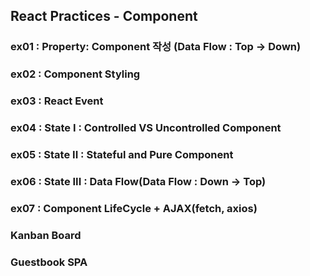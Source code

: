 ## React Practices - Component

### ex01 : Property: Component 작성 (Data Flow : Top -> Down)
### ex02 : Component Styling
### ex03 : React Event
### ex04 : State I      : Controlled VS Uncontrolled Component
### ex05 : State II     : Stateful and Pure Component
### ex06 : State III    : Data Flow(Data Flow : Down -> Top)
### ex07 : Component LifeCycle + AJAX(fetch, axios) 

### Kanban Board
### Guestbook SPA